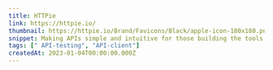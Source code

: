 ```yaml
---
title: HTTPie
link: https://httpie.io/
thumbnail: https://httpie.io/Brand/Favicons/Black/apple-icon-180x180.png
snippet: Making APIs simple and intuitive for those building the tools of our time.
tags: [" API-testing", "API-client"]
createdAt: 2023-01-04T00:00:00.000Z
---
```

